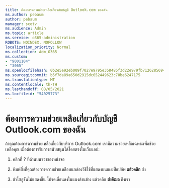```yaml
---
title: ต้องการความช่วยเหลือเกี่ยวกับบัญชี Outlook.com ของฉัน
ms.author: pebaum
author: pebaum
manager: scotv
ms.audience: Admin
ms.topic: article
ms.service: o365-administration
ROBOTS: NOINDEX, NOFOLLOW
localization_priority: Normal
ms.collection: Adm_O365
ms.custom:
- "9001104"
- "3065"
ms.openlocfilehash: 0b2e5e92eb009f7027e9795e358485f3d22e979fb7126285694dd2b3a7ea70b7
ms.sourcegitcommit: b5f7da89a650d2915dc652449623c78be6247175
ms.translationtype: MT
ms.contentlocale: th-TH
ms.lasthandoff: 08/05/2021
ms.locfileid: "54025773"
---
```

# <a name="need-help-with-my-outlookcom-account"></a>ต้องการความช่วยเหลือเกี่ยวกับบัญชี Outlook.com ของฉัน

ถ้าคุณต้องการความช่วยเหลือเกี่ยวกับบริการ Outlook.com เรามีความช่วยเหลือเฉพาะเพื่อช่วยเหลือคุณ เมื่อต้องการรับการสนับสนุนได้โดยตรงในเว็บแอป: 

1. คลิกที่ ? ที่ด้านบนขวาของหน้าจอ 

2. พิมพ์สิ่งที่คุณต้องการความช่วยเหลือบนกล่องวิธีใช้ที่แสดงบนแผงป็อปอัพ **แล้วคลิก** ส่ง 

3. ถ้าโซลูชันไม่แสดงขึ้น โปรดเลื่อนลงในแผงด้านข้าง แล้วคลิก **ส่งอีเมล** ถึงเรา
